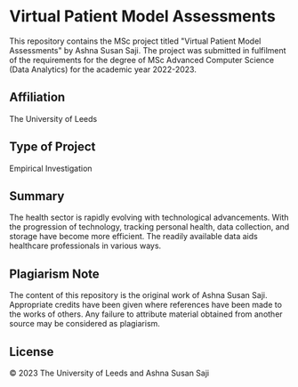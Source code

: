 
# Virtual Patient Model Assessments

This repository contains the MSc project titled "Virtual Patient Model Assessments" by Ashna Susan Saji. The project was submitted in fulfilment of the requirements for the degree of MSc Advanced Computer Science (Data Analytics) for the academic year 2022-2023.

## Affiliation
The University of Leeds

## Type of Project
Empirical Investigation

## Summary
The health sector is rapidly evolving with technological advancements. With the progression of technology, tracking personal health, data collection, and storage have become more efficient. The readily available data aids healthcare professionals in various ways.

## Plagiarism Note
The content of this repository is the original work of Ashna Susan Saji. Appropriate credits have been given where references have been made to the works of others. Any failure to attribute material obtained from another source may be considered as plagiarism.

## License
© 2023 The University of Leeds and Ashna Susan Saji

